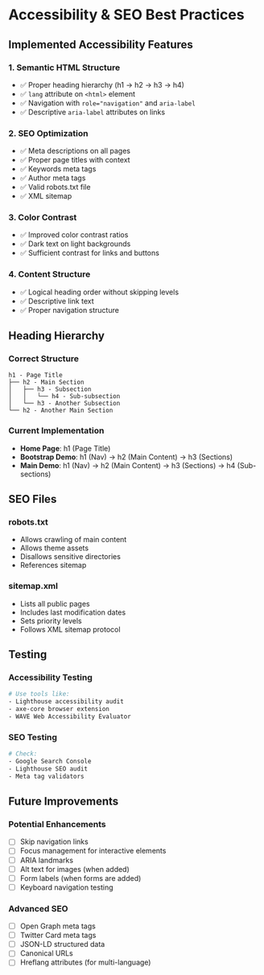 # Accessibility & SEO Best Practices

## Implemented Accessibility Features

### 1. Semantic HTML Structure
- ✅ Proper heading hierarchy (h1 → h2 → h3 → h4)
- ✅ `lang` attribute on `<html>` element
- ✅ Navigation with `role="navigation"` and `aria-label`
- ✅ Descriptive `aria-label` attributes on links

### 2. SEO Optimization
- ✅ Meta descriptions on all pages
- ✅ Proper page titles with context
- ✅ Keywords meta tags
- ✅ Author meta tags
- ✅ Valid robots.txt file
- ✅ XML sitemap

### 3. Color Contrast
- ✅ Improved color contrast ratios
- ✅ Dark text on light backgrounds
- ✅ Sufficient contrast for links and buttons

### 4. Content Structure
- ✅ Logical heading order without skipping levels
- ✅ Descriptive link text
- ✅ Proper navigation structure

## Heading Hierarchy

### Correct Structure
```
h1 - Page Title
├── h2 - Main Section
│   ├── h3 - Subsection
│   │   └── h4 - Sub-subsection
│   └── h3 - Another Subsection
└── h2 - Another Main Section
```

### Current Implementation
- **Home Page**: h1 (Page Title)
- **Bootstrap Demo**: h1 (Nav) → h2 (Main Content) → h3 (Sections)
- **Main Demo**: h1 (Nav) → h2 (Main Content) → h3 (Sections) → h4 (Sub-sections)

## SEO Files

### robots.txt
- Allows crawling of main content
- Allows theme assets
- Disallows sensitive directories
- References sitemap

### sitemap.xml
- Lists all public pages
- Includes last modification dates
- Sets priority levels
- Follows XML sitemap protocol

## Testing

### Accessibility Testing
```bash
# Use tools like:
- Lighthouse accessibility audit
- axe-core browser extension
- WAVE Web Accessibility Evaluator
```

### SEO Testing
```bash
# Check:
- Google Search Console
- Lighthouse SEO audit
- Meta tag validators
```

## Future Improvements

### Potential Enhancements
- [ ] Skip navigation links
- [ ] Focus management for interactive elements
- [ ] ARIA landmarks
- [ ] Alt text for images (when added)
- [ ] Form labels (when forms are added)
- [ ] Keyboard navigation testing

### Advanced SEO
- [ ] Open Graph meta tags
- [ ] Twitter Card meta tags
- [ ] JSON-LD structured data
- [ ] Canonical URLs
- [ ] Hreflang attributes (for multi-language)
